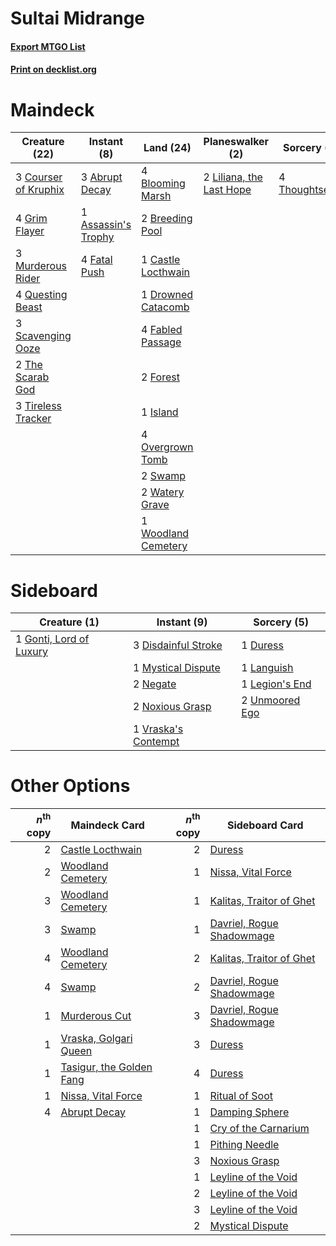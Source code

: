 # Sultai Midrange

#### [Export MTGO List](../collection/Sultai%20Midrange/Sultai%20Midrange.txt)
#### [Print on decklist.org](http://decklist.org/?deckmain=3%09Abrupt%20Decay%0A1%09Assassin's%20Trophy%0A4%09Blooming%20Marsh%0A2%09Breeding%20Pool%0A1%09Castle%20Locthwain%0A3%09Courser%20of%20Kruphix%0A1%09Drowned%20Catacomb%0A4%09Fabled%20Passage%0A4%09Fatal%20Push%0A2%09Forest%0A4%09Grim%20Flayer%0A1%09Island%0A2%09Liliana,%20the%20Last%20Hope%0A3%09Murderous%20Rider%0A4%09Overgrown%20Tomb%0A4%09Questing%20Beast%0A3%09Scavenging%20Ooze%0A2%09Swamp%0A2%09The%20Scarab%20God%0A4%09Thoughtseize%0A3%09Tireless%20Tracker%0A2%09Watery%20Grave%0A1%09Woodland%20Cemetery&deckside=3%09Disdainful%20Stroke%0A1%09Duress%0A1%09Gonti,%20Lord%20of%20Luxury%0A1%09Languish%0A1%09Legion's%20End%0A1%09Mystical%20Dispute%0A2%09Negate%0A2%09Noxious%20Grasp%0A2%09Unmoored%20Ego%0A1%09Vraska's%20Contempt)
# Maindeck

|                                         Creature (22)                                         |                                         Instant (8)                                          |                                          Land (24)                                           |                                         Planeswalker (2)                                          |                                       Sorcery (4)                                       |
|-----------------------------------------------------------------------------------------------|----------------------------------------------------------------------------------------------|----------------------------------------------------------------------------------------------|---------------------------------------------------------------------------------------------------|-----------------------------------------------------------------------------------------|
|3 [Courser of Kruphix](http://gatherer.wizards.com/Pages/Card/Details.aspx?multiverseid=442153)|3 [Abrupt Decay](http://gatherer.wizards.com/Pages/Card/Details.aspx?multiverseid=456061)     |4 [Blooming Marsh](http://gatherer.wizards.com/Pages/Card/Details.aspx?multiverseid=417816)   |2 [Liliana, the Last Hope](http://gatherer.wizards.com/Pages/Card/Details.aspx?multiverseid=414388)|4 [Thoughtseize](http://gatherer.wizards.com/Pages/Card/Details.aspx?multiverseid=438676)|
|4 [Grim Flayer](http://gatherer.wizards.com/Pages/Card/Details.aspx?multiverseid=414489)       |1 [Assassin's Trophy](http://gatherer.wizards.com/Pages/Card/Details.aspx?multiverseid=452902)|2 [Breeding Pool](http://gatherer.wizards.com/Pages/Card/Details.aspx?multiverseid=97088)     |                                                                                                   |                                                                                         |
|3 [Murderous Rider](http://gatherer.wizards.com/Pages/Card/Details.aspx?multiverseid=473059)   |4 [Fatal Push](http://gatherer.wizards.com/Pages/Card/Details.aspx?multiverseid=423724)       |1 [Castle Locthwain](http://gatherer.wizards.com/Pages/Card/Details.aspx?multiverseid=473203) |                                                                                                   |                                                                                         |
|4 [Questing Beast](http://gatherer.wizards.com/Pages/Card/Details.aspx?multiverseid=473133)    |                                                                                              |1 [Drowned Catacomb](http://gatherer.wizards.com/Pages/Card/Details.aspx?multiverseid=430633) |                                                                                                   |                                                                                         |
|3 [Scavenging Ooze](http://gatherer.wizards.com/Pages/Card/Details.aspx?multiverseid=420783)   |                                                                                              |4 [Fabled Passage](http://gatherer.wizards.com/Pages/Card/Details.aspx?multiverseid=473206)   |                                                                                                   |                                                                                         |
|2 [The Scarab God](http://gatherer.wizards.com/Pages/Card/Details.aspx?multiverseid=430834)    |                                                                                              |2 [Forest](http://gatherer.wizards.com/Pages/Card/Details.aspx?multiverseid=439860)           |                                                                                                   |                                                                                         |
|3 [Tireless Tracker](http://gatherer.wizards.com/Pages/Card/Details.aspx?multiverseid=409997)  |                                                                                              |1 [Island](http://gatherer.wizards.com/Pages/Card/Details.aspx?multiverseid=439857)           |                                                                                                   |                                                                                         |
|                                                                                               |                                                                                              |4 [Overgrown Tomb](http://gatherer.wizards.com/Pages/Card/Details.aspx?multiverseid=405103)   |                                                                                                   |                                                                                         |
|                                                                                               |                                                                                              |2 [Swamp](http://gatherer.wizards.com/Pages/Card/Details.aspx?multiverseid=439858)            |                                                                                                   |                                                                                         |
|                                                                                               |                                                                                              |2 [Watery Grave](http://gatherer.wizards.com/Pages/Card/Details.aspx?multiverseid=405114)     |                                                                                                   |                                                                                         |
|                                                                                               |                                                                                              |1 [Woodland Cemetery](http://gatherer.wizards.com/Pages/Card/Details.aspx?multiverseid=443136)|                                                                                                   |                                                                                         |


# Sideboard

|                                           Creature (1)                                           |                                         Instant (9)                                          |                                       Sorcery (5)                                       |
|--------------------------------------------------------------------------------------------------|----------------------------------------------------------------------------------------------|-----------------------------------------------------------------------------------------|
|1 [Gonti, Lord of Luxury](http://gatherer.wizards.com/Pages/Card/Details.aspx?multiverseid=417657)|3 [Disdainful Stroke](http://gatherer.wizards.com/Pages/Card/Details.aspx?multiverseid=420705)|1 [Duress](http://gatherer.wizards.com/Pages/Card/Details.aspx?multiverseid=14557)       |
|                                                                                                  |1 [Mystical Dispute](http://gatherer.wizards.com/Pages/Card/Details.aspx?multiverseid=473020) |1 [Languish](http://gatherer.wizards.com/Pages/Card/Details.aspx?multiverseid=420731)    |
|                                                                                                  |2 [Negate](http://gatherer.wizards.com/Pages/Card/Details.aspx?multiverseid=423707)           |1 [Legion's End](http://gatherer.wizards.com/Pages/Card/Details.aspx?multiverseid=466860)|
|                                                                                                  |2 [Noxious Grasp](http://gatherer.wizards.com/Pages/Card/Details.aspx?multiverseid=466864)    |2 [Unmoored Ego](http://gatherer.wizards.com/Pages/Card/Details.aspx?multiverseid=452962)|
|                                                                                                  |1 [Vraska's Contempt](http://gatherer.wizards.com/Pages/Card/Details.aspx?multiverseid=435283)|                                                                                         |


# Other Options

|*n*<sup>th</sup> copy|                                           Maindeck Card                                           |*n*<sup>th</sup> copy|                                           Sideboard Card                                           |
|--------------------:|---------------------------------------------------------------------------------------------------|--------------------:|----------------------------------------------------------------------------------------------------|
|                    2|[Castle Locthwain](http://gatherer.wizards.com/Pages/Card/Details.aspx?multiverseid=473203)        |                    2|[Duress](http://gatherer.wizards.com/Pages/Card/Details.aspx?multiverseid=14557)                    |
|                    2|[Woodland Cemetery](http://gatherer.wizards.com/Pages/Card/Details.aspx?multiverseid=443136)       |                    1|[Nissa, Vital Force](http://gatherer.wizards.com/Pages/Card/Details.aspx?multiverseid=417736)       |
|                    3|[Woodland Cemetery](http://gatherer.wizards.com/Pages/Card/Details.aspx?multiverseid=443136)       |                    1|[Kalitas, Traitor of Ghet](http://gatherer.wizards.com/Pages/Card/Details.aspx?multiverseid=407596) |
|                    3|[Swamp](http://gatherer.wizards.com/Pages/Card/Details.aspx?multiverseid=439858)                   |                    1|[Davriel, Rogue Shadowmage](http://gatherer.wizards.com/Pages/Card/Details.aspx?multiverseid=461010)|
|                    4|[Woodland Cemetery](http://gatherer.wizards.com/Pages/Card/Details.aspx?multiverseid=443136)       |                    2|[Kalitas, Traitor of Ghet](http://gatherer.wizards.com/Pages/Card/Details.aspx?multiverseid=407596) |
|                    4|[Swamp](http://gatherer.wizards.com/Pages/Card/Details.aspx?multiverseid=439858)                   |                    2|[Davriel, Rogue Shadowmage](http://gatherer.wizards.com/Pages/Card/Details.aspx?multiverseid=461010)|
|                    1|[Murderous Cut](http://gatherer.wizards.com/Pages/Card/Details.aspx?multiverseid=386613)           |                    3|[Davriel, Rogue Shadowmage](http://gatherer.wizards.com/Pages/Card/Details.aspx?multiverseid=461010)|
|                    1|[Vraska, Golgari Queen](http://gatherer.wizards.com/Pages/Card/Details.aspx?multiverseid=452963)   |                    3|[Duress](http://gatherer.wizards.com/Pages/Card/Details.aspx?multiverseid=14557)                    |
|                    1|[Tasigur, the Golden Fang](http://gatherer.wizards.com/Pages/Card/Details.aspx?multiverseid=391937)|                    4|[Duress](http://gatherer.wizards.com/Pages/Card/Details.aspx?multiverseid=14557)                    |
|                    1|[Nissa, Vital Force](http://gatherer.wizards.com/Pages/Card/Details.aspx?multiverseid=417736)      |                    1|[Ritual of Soot](http://gatherer.wizards.com/Pages/Card/Details.aspx?multiverseid=452834)           |
|                    4|[Abrupt Decay](http://gatherer.wizards.com/Pages/Card/Details.aspx?multiverseid=456061)            |                    1|[Damping Sphere](http://gatherer.wizards.com/Pages/Card/Details.aspx?multiverseid=443101)           |
|                     |                                                                                                   |                    1|[Cry of the Carnarium](http://gatherer.wizards.com/Pages/Card/Details.aspx?multiverseid=457214)     |
|                     |                                                                                                   |                    1|[Pithing Needle](http://gatherer.wizards.com/Pages/Card/Details.aspx?multiverseid=129526)           |
|                     |                                                                                                   |                    3|[Noxious Grasp](http://gatherer.wizards.com/Pages/Card/Details.aspx?multiverseid=466864)            |
|                     |                                                                                                   |                    1|[Leyline of the Void](http://gatherer.wizards.com/Pages/Card/Details.aspx?multiverseid=107682)      |
|                     |                                                                                                   |                    2|[Leyline of the Void](http://gatherer.wizards.com/Pages/Card/Details.aspx?multiverseid=107682)      |
|                     |                                                                                                   |                    3|[Leyline of the Void](http://gatherer.wizards.com/Pages/Card/Details.aspx?multiverseid=107682)      |
|                     |                                                                                                   |                    2|[Mystical Dispute](http://gatherer.wizards.com/Pages/Card/Details.aspx?multiverseid=473020)         |


